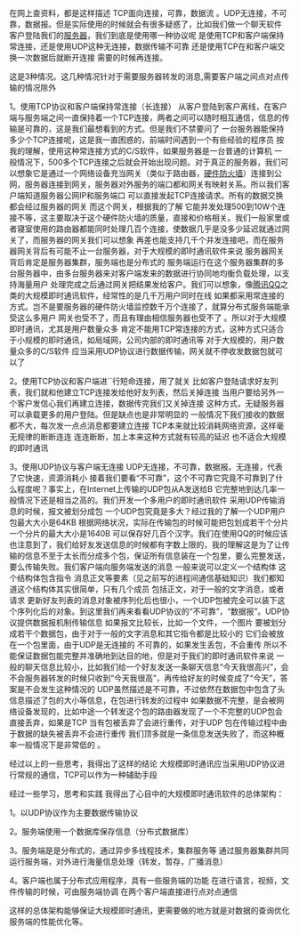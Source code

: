 

在网上查资料，都是这样描述 TCP面向连接，可靠，数据流 。UDP无连接，不可靠，数据报。但是实际使用的时候就会有很多疑惑了，比如我们做一个聊天软件 客户登陆我们的[服务器](https://www.baidu.com/s?wd=%E6%9C%8D%E5%8A%A1%E5%99%A8&tn=24004469_oem_dg&rsv_dl=gh_pl_sl_csd)，我们到底是使用哪一种协议呢 是使用TCP和客户端保持常连接，还是使用UDP这种无连接，数据传输不可靠 还是使用TCP在和客户端交换一次数据后就断开连接 需要的时候再连接。

这是3种情况。这几种情况针对于需要服务器转发的消息,需要客户端之间点对点传输的情况除外

1。使用TCP协议和客户端保持常连接（长连接） 从客户登陆到客户离线，在客户端与服务端之间一直保持着一个TCP连接，两者之间可以随时相互通信，信息的传输是可靠的，这是我们最想看到的方式。但是我们不禁要问了 一台服务器能保持多少个TCP连接呢，这是我一直困惑的，前端时间遇到一个有些经验的程序员 按我的理解，使用这种常连接方式的C/S软件，如果服务器是一台普通的计算机 一般情况下，500多个TCP连接之后就会开始出现问题。对于真正的服务器，我们可以想象它是通过一个网络设备充当网关（类似于路由器，[硬件防火墙](https://www.baidu.com/s?wd=%E7%A1%AC%E4%BB%B6%E9%98%B2%E7%81%AB%E5%A2%99&tn=24004469_oem_dg&rsv_dl=gh_pl_sl_csd)）连接到公网，服务器连接到网关，服务器对外服务的端口都和网关有映射关系。所以我们客户端知道服务器公网IP和服务端口 可以直接发起TCP连接请求。所有的数据交换都会经过服务器的网关 而这个网关，根据我的了解 它能并发处理500到10W个连接不等，这主要取决于这个硬件防火墙的质量，直接和价格相关。我们一般家里或者寝室使用的路由器都能同时处理几百个连接，使数据几乎是没多少延迟就通过网关了，而服务器的网关我们可以想象 再差也能支持几千个并发连接吧，而在服务器网关背后有可能不止一台服务器，对于大规模的即时通讯软件来说 服务器网关背后肯定是服务器集群，服务端也是分布式的 服务端运行在这个服务器集群的多台服务器中，由多台服务器来对客户端发来的数据进行协同地均衡负载处理，以支持海量用户 处理完成之后通过网关把结果发给客户。我们可以想象，像[腾讯QQ](https://www.baidu.com/s?wd=%E8%85%BE%E8%AE%AFQQ&tn=24004469_oem_dg&rsv_dl=gh_pl_sl_csd)之类的大规模即时通讯软件，经常性的是几千万用户同时在线 如果都采用常连接的方式。岂不是要服务器的硬件防火墙监控数千万个连接了，就算分布式服务端能承受这么多用户 网关也受不了，而且有理由相信服务器也受不了 。所以对于大规模即时通讯，尤其是用户数量众多 肯定不能用TCP常连接的方式，这种方式只适合于小规模的即时通讯，如局域网，公司内部的即时通讯等 对于大规模的，用户数量众多的C/S软件 应当采用UDP协议进行数据传输，网关就不停收发数据包就可以了

2。使用TCP协议和客户端进``行短命连接，用了就关 比如客户登陆请求好友列表，我们就和他建立TCP连接发给他好友列表，然后关掉连接 当用户要给另外一个客户发信心我们再建立连接，数据传完我们又关掉连接 这种方式，无疑服务器可以承载更多的用户登陆。但是缺点也是非常明显的 一般情况下我们接收的数据都不大，每次发一点点消息都要建立连接 TCP本来就比较消耗网络资源，这样毫无规律的断断连连 连连断断，加上本来这种方式就有较高的延迟 也不适合大规模的即时通讯

3。使用UDP协议与客户端无连接 UDP无连接，不可靠，数据报。无连接，代表了它快速，资源消耗小 接着我们要看“不可靠”，这个不可靠它究竟不可靠到了什么程度呢？事实上，在Internet上传输的UDP包从A发送给B 它完整地到达几率一般情况下还是相当之高的。我们开发一个多用户的即时通讯软件 采用UDP传输消息的时候，报文被划分成包 一个UDP包究竟是多大？经过我的了解一个UDP用户包最大大小是64KB 根据网络状况，实际在传输包的时候可能把包划成若干个分片 一个分片的最大大小是1640B 可以保存好几百个汉字。我们在使用QQ的时候应该也注意到了，我们给好友发送信息的时候都有字数上限的，我的理解这是为了让传输的信息不至于太长而分成多个包，保证所有信息装在一个包里，要么完整发送，要么传输失败。我们客户端向服务端发送的消息 一般来说可以定义一个结构体 这个结构体包含指令 消息正文等要素（见之前写的进程间通信基础知识）我们都知道这个结构体其实很简单，只有几个成员 包括正文，对于一般的文字消息，或者请求 更新好友列表的消息对象被序列化后也很小，一个UDP包被完全可以装下这个序列化后的对象。到这里我们再来看看UDP协议的“不可靠”，“数据报”。UDP协议提供数据报机制传输信息 如果报文比较长，比如一个文件，一个图片 要被划分成若干个数据包，由于对于一般的文字消息和其它指令都是比较小的 它们会被放在一个包里面，由于UDP是无连接的 不可靠的，如果发生丢包，不会重传 所以不能保证数据包能完整并准确地到达目的地，但是对于我们的即时通讯软件来说 一般的聊天信息比较小，比如我们给一个好友发送一条聊天信息“今天我很高兴”，会不会服务器转发的时候只收到“今天我很高”，再传给好友的时候变成了“今天”，答案是不会发生这种情况的 UDP虽然描述是不可靠，不过依然在数据包中包含了头信息描述了包的大小等信息，在包进行转发的过程中 如果数据不完整，是会被网络设备发现的，比如中途一个转发这个包的路由器发现了一个不完整的UDP包会直接丢弃，如果是TCP 当有包被丢弃了会进行重传，对于UDP 包在传输过程中由于数据的缺失被丢弃不会进行重传 我们顶多就是一条信息发送失败了，而这种概率一般情况下是非常低的 。

 

经过以上的一些思考，我得出了这样的结论 大规模即时通讯应当采用UDP协议进行常规的通信，TCP可以作为一种辅助手段

经过一些学习，思考和实践 我得出了心目中的大规模即时通讯软件的总体架构：

1。以UDP协议作为主要数据传输协议

2。服务端使用一个数据库保存信息（分布式数据库）

3。服务端是是分布式的，通过异步多线程技术，集群服务等 通过服务器集群共同运行服务端，对外进行海量信息处理（转发，暂存，广播消息）

4。客户端也属于分布式应用程序，具有一些服务端的功能 在进行语言，视频，文件传输的时候，可由服务端协调 在两个客户端直接进行点对点通信

 

这样的总体架构能够保证大规模即时通讯，更需要做的地方就是对数据的查询优化 服务端的性能优化等。